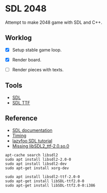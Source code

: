 # SDL 2048

Attempt to make 2048 game with SDL and C++.

## Worklog
 -[x] Setup stable game loop.
 -[x] Render board.
 -[ ] Render pieces with texts.


## Tools
 - [SDL](https://github.com/libsdl-org/SDL/releases)
 - [SDL TTF](https://github.com/libsdl-org/SDL_ttf/releases)


## Reference
 - [SDL documentation](https://www.libsdl.org/release/SDL-1.2.15/docs/)
 - [Timing](https://thenumb.at/cpp-course/sdl2/08/08.html)
 - [lazyfoo SDL tutorial](https://lazyfoo.net/tutorials/SDL/)
 - [Missing libSDL2_ttf-2.0.so.0](https://github.com/CleverRaven/Cataclysm-DDA/issues/30931)

 ```shell
 apt-cache search libsdl2
 sudo apt install libsdl2-2.0-0
 sudo apt install libsdl2-dev
 sudo apt-get install xorg-dev
 
 sudo apt install libsdl2-ttf-2.0-0
 sudo apt-get install libSDL-ttf2.0-0
 sudo apt-get install libSDL-ttf2.0-0:i386

 ```